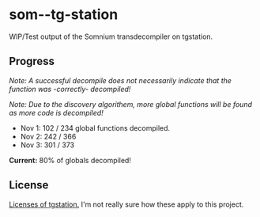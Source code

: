 # som--tg-station
WIP/Test output of the Somnium transdecompiler on tgstation.

## Progress
*Note: A successful decompile does not necessarily indicate that the function was -correctly- decompiled!*

*Note: Due to the discovery algorithem, more global functions will be found as more code is decompiled!*

- Nov 1: 102 / 234 global functions decompiled.
- Nov 2: 242 / 366
- Nov 3: 301 / 373

**Current:** 80% of globals decompiled!

## License
[Licenses of tgstation.](https://github.com/somnium13/-tg-station#license) I'm not really sure how these apply to this project.
